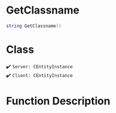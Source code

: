 # GetClassname
```lua
string GetClassname()
```
# Class
✔️ `Server: CEntityInstance`  
✔️ `Client: CEntityInstance`  

# Function Description

